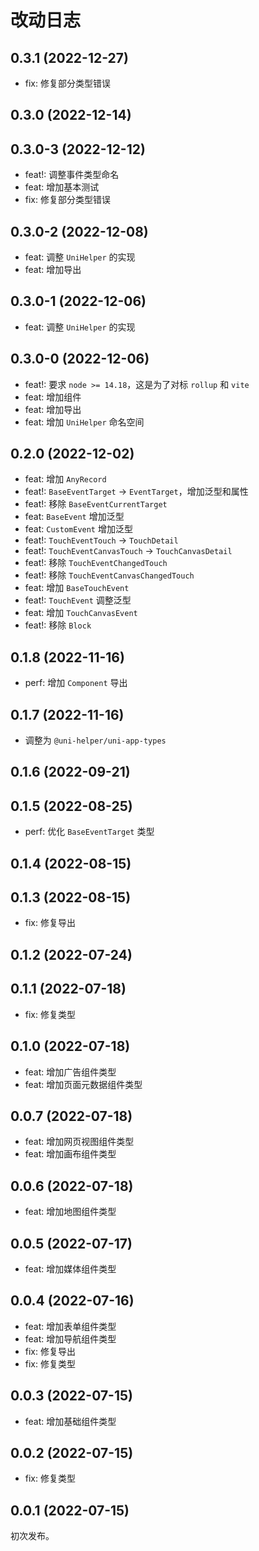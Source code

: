 # 改动日志

## 0.3.1 (2022-12-27)

- fix: 修复部分类型错误

## 0.3.0 (2022-12-14)

## 0.3.0-3 (2022-12-12)

- feat!: 调整事件类型命名
- feat: 增加基本测试
- fix: 修复部分类型错误

## 0.3.0-2 (2022-12-08)

- feat: 调整 `UniHelper` 的实现
- feat: 增加导出

## 0.3.0-1 (2022-12-06)

- feat: 调整 `UniHelper` 的实现

## 0.3.0-0 (2022-12-06)

- feat!: 要求 `node >= 14.18`，这是为了对标 `rollup` 和 `vite`
- feat: 增加组件
- feat: 增加导出
- feat: 增加 `UniHelper` 命名空间

## 0.2.0 (2022-12-02)

- feat: 增加 `AnyRecord`
- feat!: `BaseEventTarget` -> `EventTarget`，增加泛型和属性
- feat!: 移除 `BaseEventCurrentTarget`
- feat: `BaseEvent` 增加泛型
- feat: `CustomEvent` 增加泛型
- feat!: `TouchEventTouch` -> `TouchDetail`
- feat!: `TouchEventCanvasTouch` -> `TouchCanvasDetail`
- feat!: 移除 `TouchEventChangedTouch`
- feat!: 移除 `TouchEventCanvasChangedTouch`
- feat: 增加 `BaseTouchEvent`
- feat!: `TouchEvent` 调整泛型
- feat: 增加 `TouchCanvasEvent`
- feat!: 移除 `Block`

## 0.1.8 (2022-11-16)

- perf: 增加 `Component` 导出

## 0.1.7 (2022-11-16)

- 调整为 `@uni-helper/uni-app-types`

## 0.1.6 (2022-09-21)

## 0.1.5 (2022-08-25)

- perf: 优化 `BaseEventTarget` 类型

## 0.1.4 (2022-08-15)

## 0.1.3 (2022-08-15)

- fix: 修复导出

## 0.1.2 (2022-07-24)

## 0.1.1 (2022-07-18)

- fix: 修复类型

## 0.1.0 (2022-07-18)

- feat: 增加广告组件类型
- feat: 增加页面元数据组件类型

## 0.0.7 (2022-07-18)

- feat: 增加网页视图组件类型
- feat: 增加画布组件类型

## 0.0.6 (2022-07-18)

- feat: 增加地图组件类型

## 0.0.5 (2022-07-17)

- feat: 增加媒体组件类型

## 0.0.4 (2022-07-16)

- feat: 增加表单组件类型
- feat: 增加导航组件类型
- fix: 修复导出
- fix: 修复类型

## 0.0.3 (2022-07-15)

- feat: 增加基础组件类型

## 0.0.2 (2022-07-15)

- fix: 修复类型

## 0.0.1 (2022-07-15)

初次发布。
